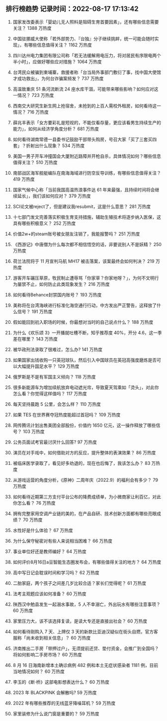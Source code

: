 
## 排行榜趋势 记录时间：2022-08-17 17:13:42
  
  1. 国家发改委表示「婴幼儿无人照料是阻碍生育首要因素」，还有哪些信息需要关注？ 1388 万热度
    
  2. 中国驻挪威大使称「若外部势力、『台独』分子继续挑衅，统一可能会随时实现」，有哪些信息值得关注？ 1162 万热度
    
  3. 四川达州电力集团有限公司称「若无法缓解用电压力，将对居民有序限电两个半小时」，应做好哪些应对措施？ 1064 万热度
    
  4. 台湾民众被骗到柬埔寨，救援者称「台当局外事部门敷衍了事，找中国大使馆才成功救出」，为何台诈骗案频发？ 737 万热度
    
  5. 高温致重庆 51 条河流断流 24 座水库干涸，可能带来哪些影响？如何应对这一情况？ 723 万热度
    
  6. 西南交大研究生新生网上抢宿舍，未抢到的上百人需校外租房，如何看待这一情况？ 716 万热度
    
  7. 薛兆丰表示「女方要彩礼是短视的，不能仅看存量，更应该看男生持续生产的能力」，如何从经济学角度分析？ 681 万热度
    
  8. 如何看待湖南常德一县委书记鼓励干部带头购房，号召大家「买了三套买四套」？折射出什么现象？ 534 万热度
    
  9. 美国一男子开车冲撞国会大厦附近路障并开枪自杀，具体情况如何？哪些信息值得关注？ 510 万热度
    
  10. 南部战区海军舰艇编队在南海海域进行防空反导训练，有哪些信息值得关注？ 419 万热度
    
  11. 国家气候中心称「当前我国高温热浪事件达 61 年来最强，且持续时间将会继续延长」，我们该如何应对？ 379 万热度
    
  12. SCI论文被reject了，但是建议我resubmit，这是什么意思？ 281 万热度
    
  13. 十七部门发文完善落实积极生育支持措施，辅助生殖技术将逐步纳入医保，这具有哪些积极意义？ 252 万热度
    
  14. 价值2w+的steam账号被女朋友注销了，我能报警吗？ 251 万热度
    
  15. 《西游记》中唐僧为什么每次都不相信悟空的话，非要说别人不是妖精？ 250 万热度
    
  16. 荷兰法院将于 11 月宣判马航 MH17 被击落案，该案最终会如何判决？ 219 万热度
    
  17. 游客开车碾压草原，牧民制止遭辱骂「你家草？你家地呀？」，为何不文明行为屡禁不止，如何防止此类现象发生？ 216 万热度
    
  18. 如何看待Behance封禁国内账号？ 193 万热度
    
  19. 美称将在台湾海峡进行标准化海空通行行动，中方发出严正警告，这释放了什么信号？ 191 万热度
    
  20. 假如能回到初入职场的时候，你最想对当时的自己说点什么？ 188 万热度
    
  21. 为什么《欢乐颂 3》一开播就吐槽不断，知乎推荐度 40%，开分 4.6，这一季差在哪里？ 143 万热度
    
  22. 被华政刑法录取了很难过，怎么办? 141 万热度
    
  23. 如果国家出钱收购一只英冠球队，然后引入中国球员在英冠高强度磨炼是否可以大幅提升国足水平？ 129 万热度
    
  24. 俄罗斯是不是有军国主义倾向？ 118 万热度
    
  25. 很多新能源车为增加续航放弃电动遮光帘，导致夏天驾乘如「烫头」，对此你怎么看？你觉得这样值吗？ 117 万热度
    
  26. 每天坚持晨跑 5 公里，会怎么样？ 110 万热度
    
  27. 如果 TES 在世界赛夺冠热度能超过首冠吗？ 109 万热度
    
  28. 网传腾讯计划出售美团全部股份，价值约 1650 亿元，这一操作释放了哪些信号？ 103 万热度
    
  29. 公务员面试考官最讨厌什么回答? 97 万热度
    
  30. 演员在对手戏中，如何借助对方的反应，提升整体的表演效果？ 86 万热度
    
  31. 被临床医学录取了，看见好多劝退的，现在也后悔了，我该怎么办？ 83 万热度
    
  32. 从游戏运营的角度分析，《原神》二周年庆（2022.9）的福利会有多少？ 79 万热度
    
  33. 如何看待近期第三方支付平台公布的降费成绩单，为小微商家让利百亿，对此你怎么看？ 76 万热度
    
  34. 拥有完整家用空调产业链的美的，在产品自研、技术创新方面都有哪些亮眼成绩？ 70 万热度
    
  35. 水性好是什么体验？ 67 万热度
    
  36. 为什么保守秘密对有些人来说相当困难？ 66 万热度
    
  37. 事业单位好还是教师编好？ 64 万热度
    
  38. 如何评价8月16日a豆智能生态圈发布会，有哪些值得关注的地方？ 64 万热度
    
  39. 高中写日记会耽误时间和学习吗？ 62 万热度
    
  40. 二胎家庭，两个孩子之间差几岁比较合适？家长们觉得呢？ 61 万热度
    
  41. 法考主观题应该如何准备？ 60 万热度
    
  42. 陕西汉中勉县发生一起溺水事故，5 人不幸溺亡，外出玩水有哪些注意事项？ 60 万热度
    
  43. 家里压力大，该不该选择复读，是读大专还是直接出社会？ 60 万热度
    
  44. 如何看待刚购入 7 天、上牌仅 3 天的新款比亚迪汉疑似在街头自燃，官方客服称「尚未收到相关信息」？ 60 万热度
    
  45. 济南推出二手房「带押过户」，无须提前还贷、垫付资金，会推广到全国吗？将如何影响二手房市场？ 60 万热度
    
  46. 8 月 16 日海南新增本土确诊病例 482 例和本土无症状感染者 1181 例，目前当地情况如何？ 60 万热度
    
  47. 李玉的《断·桥》这部电影想表达什么？ 60 万热度
    
  48. 2023 年 BLACKPINK 会解散吗? 59 万热度
    
  49. 2022 年有哪些推荐的无线蓝牙降噪耳机？ 59 万热度
    
  50. 家里装修为什么说门窗是重要的？ 59 万热度
    